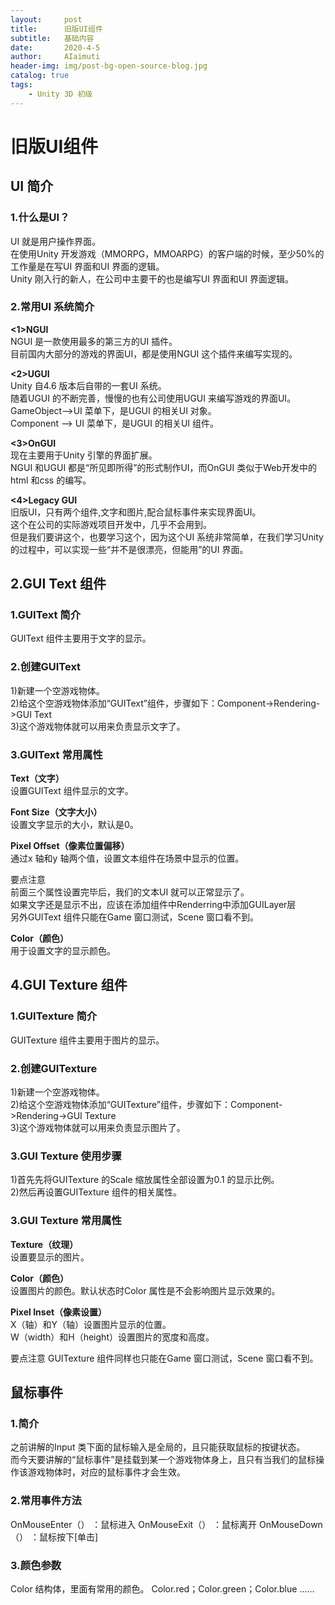 ```yaml
---
layout:     post
title:      旧版UI组件
subtitle:   基础内容
date:       2020-4-5
author:     AIaimuti
header-img: img/post-bg-open-source-blog.jpg
catalog: true
tags:
    - Unity 3D 初级
---
```


# 旧版UI组件
## UI 简介
### 1.什么是UI？
UI 就是用户操作界面。<br>
在使用Unity 开发游戏（MMORPG，MMOARPG）的客户端的时候，至少50%的工作量是在写UI 界面和UI 界面的逻辑。<br>
Unity 刚入行的新人，在公司中主要干的也是编写UI 界面和UI 界面逻辑。

### 2.常用UI 系统简介
**<1>NGUI**<br>
NGUI 是一款使用最多的第三方的UI 插件。<br>
目前国内大部分的游戏的界面UI，都是使用NGUI 这个插件来编写实现的。

**<2>UGUI**<br>
Unity 自4.6 版本后自带的一套UI 系统。<br>
随着UGUI 的不断完善，慢慢的也有公司使用UGUI 来编写游戏的界面UI。<br>
GameObject-->UI 菜单下，是UGUI 的相关UI 对象。<br>
Component --> UI 菜单下，是UGUI 的相关UI 组件。

**<3>OnGUI**<br>
现在主要用于Unity 引擎的界面扩展。<br>
NGUI 和UGUI 都是“所见即所得”的形式制作UI，而OnGUI 类似于Web开发中的html 和css 的编写。

**<4>Legacy GUI**<br>
旧版UI，只有两个组件,文字和图片,配合鼠标事件来实现界面UI。<br>
这个在公司的实际游戏项目开发中，几乎不会用到。<br>
但是我们要讲这个，也要学习这个，因为这个UI 系统非常简单，在我们学习Unity 的过程中，可以实现一些“并不是很漂亮，但能用”的UI 界面。

## 2.GUI Text 组件
### 1.GUIText 简介
GUIText 组件主要用于文字的显示。

### 2.创建GUIText
1)新建一个空游戏物体。<br>
2)给这个空游戏物体添加“GUIText”组件，步骤如下：Component->Rendering->GUI Text<br>
3)这个游戏物体就可以用来负责显示文字了。

### 3.GUIText 常用属性
**Text（文字）**<br>
设置GUIText 组件显示的文字。

**Font Size（文字大小）**<br>
设置文字显示的大小，默认是0。

**Pixel Offset（像素位置偏移）**<br>
通过x 轴和y 轴两个值，设置文本组件在场景中显示的位置。

要点注意<br>
前面三个属性设置完毕后，我们的文本UI 就可以正常显示了。<br>
如果文字还是显示不出，应该在添加组件中Renderring中添加GUILayer层<br>
另外GUIText 组件只能在Game 窗口测试，Scene 窗口看不到。

**Color（颜色）**<br>
用于设置文字的显示颜色。

## 4.GUI Texture 组件
### 1.GUITexture 简介
GUITexture 组件主要用于图片的显示。

### 2.创建GUITexture
1)新建一个空游戏物体。<br>
2)给这个空游戏物体添加“GUITexture”组件，步骤如下：Component->Rendering->GUI Texture<br>
3)这个游戏物体就可以用来负责显示图片了。

### 3.GUI Texture 使用步骤
1)首先先将GUITexture 的Scale 缩放属性全部设置为0.1 的显示比例。<br>
2)然后再设置GUITexture 组件的相关属性。

### 3.GUI Texture 常用属性
**Texture（纹理）**<br>
设置要显示的图片。

**Color（颜色）**<br>
设置图片的颜色。默认状态时Color 属性是不会影响图片显示效果的。

**Pixel Inset（像素设置）**<br>
X（轴）和Y（轴）设置图片显示的位置。<br>
W（width）和H（height）设置图片的宽度和高度。

要点注意
GUITexture 组件同样也只能在Game 窗口测试，Scene 窗口看不到。

## 鼠标事件
### 1.简介
之前讲解的Input 类下面的鼠标输入是全局的，且只能获取鼠标的按键状态。<br>
而今天要讲解的“鼠标事件”是挂载到某一个游戏物体身上，且只有当我们的鼠标操作该游戏物体时，对应的鼠标事件才会生效。

### 2.常用事件方法
OnMouseEnter（） ：鼠标进入
OnMouseExit（） ：鼠标离开
OnMouseDown（） ：鼠标按下[单击]

### 3.颜色参数
Color 结构体，里面有常用的颜色。
Color.red；Color.green；Color.blue ......
